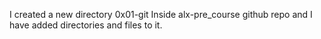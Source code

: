 I created a new directory 0x01-git Inside alx-pre_course github repo and I have added directories and files to it.
